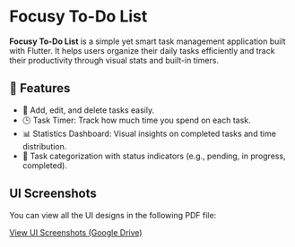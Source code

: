 # Focusy To-Do List

**Focusy To-Do List** is a simple yet smart task management application built with Flutter. It helps users organize their daily tasks efficiently and track their productivity through visual stats and built-in timers.


## 📱 Features

- 📝 Add, edit, and delete tasks easily.
- 🕒 Task Timer: Track how much time you spend on each task.
- 📊 Statistics Dashboard: Visual insights on completed tasks and time distribution.
- 📂 Task categorization with status indicators (e.g., pending, in progress, completed).

## UI Screenshots

You can view all the UI designs in the following PDF file:

[View UI Screenshots (Google Drive)](https://drive.google.com/file/d/1SgDfNJSLFSurLbbMijFJolhWM3LIcAJ1/view?usp=share_link)
